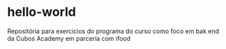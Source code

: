 # hello-world
Repositória para exercicios do programa do curso como foco em bak end da Cubos Academy em parceria com ifood
